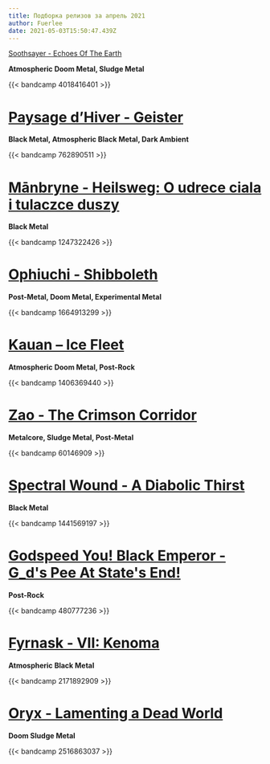 ```yaml
---
title: Подборка релизов за апрель 2021
author: Fuerlee
date: 2021-05-03T15:50:47.439Z
---
```

[Soothsayer - Echoes Of The Earth](https://soothsayer.bandcamp.com/album/echoes-of-the-earth-atmospheric-doom-sludge-metal)

**Atmospheric Doom Metal, Sludge Metal**

{{< bandcamp 4018416401 >}}

# [Paysage d’Hiver - Geister](https://paysagedhiver.bandcamp.com/album/geister)

**Black Metal, Atmospheric Black Metal, Dark Ambient**

{{< bandcamp 762890511 >}}

# [Mānbryne - Heilsweg: O udrece ciala i tulaczce duszy](https://manbryne.bandcamp.com/album/heilsweg-o-udr-ce-cia-a-i-tu-aczce-duszy)

**Black Metal**

{{< bandcamp 1247322426 >}}

# [Ophiuchi - Shibboleth](https://ophiuchi.bandcamp.com/album/shibboleth)

**Post-Metal, Doom Metal, Experimental Metal**

{{< bandcamp 1664913299 >}}

# [Kauan – Ice Fleet](https://kauan.bandcamp.com/album/ice-fleet)

**Atmospheric Doom Metal, Post-Rock**

{{< bandcamp 1406369440 >}}

# [Zao - The Crimson Corridor](https://officialzao.bandcamp.com/album/the-crimson-corridor)

**Metalcore, Sludge Metal, Post-Metal**

{{< bandcamp 60146909 >}}

# [Spectral Wound - A Diabolic Thirst](https://spectralwound.bandcamp.com/album/a-diabolic-thirst)

**Black Metal**

{{< bandcamp 1441569197 >}}

# [Godspeed You! Black Emperor - G_d's Pee At State's End!](https://godspeedyoublackemperor.bandcamp.com/album/g-d-s-pee-at-state-s-end)

**Post-Rock**

{{< bandcamp 480777236 >}}

# [Fyrnask - VII: Kenoma](https://fyrnask.bandcamp.com/album/vii-kenoma)

**Atmospheric Black Metal**

{{< bandcamp 2171892909 >}}

# [Oryx - Lamenting a Dead World](https://oryx.bandcamp.com/album/lamenting-a-dead-world)

**Doom Sludge Metal**

{{< bandcamp 2516863037 >}}
